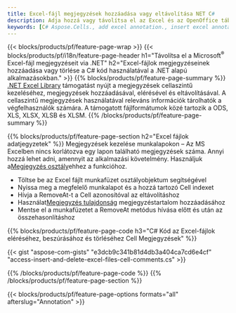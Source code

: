 ```yaml
---
title: Excel-fájl megjegyzések hozzáadása vagy eltávolítása NET C#
description: Adja hozzá vagy távolítsa el az Excel és az OpenOffice táblázatok adatannotációit néhány sornyi C# kóddal.
keywords: [C# Aspose.Cells., add excel annotation., insert excel annotation., access excel annotation., remove excel annotation., delete excel annotation., add annotation in excel., insert annotation in excel., access annotation in excel., remove annotation in excel., delete annotation in excel]
---
```

{{< blocks/products/pf/feature-page-wrap >}}
{{< blocks/products/pf/i18n/feature-page-header h1="Távolítsa el a Microsoft<sup>&reg;</sup> Excel-fájl megjegyzéseit via .NET" h2="Excel-fájlok megjegyzéseinek hozzáadása vagy törlése a C# kód használatával a .NET alapú alkalmazásokban." >}}
{{% blocks/products/pf/feature-page-summary %}}
[.NET Excel Library](/cells/hu/net/) támogatást nyújt a megjegyzések cellaszintű kezeléséhez, megjegyzések hozzáadásával, elérésével és eltávolításával. A cellaszintű megjegyzések használatával releváns információk tárolhatók a végfelhasználók számára. A támogatott fájlformátumok közé tartozik a ODS, XLS, XLSX, XLSB és XLSM.
{{% /blocks/products/pf/feature-page-summary %}}

{{% blocks/products/pf/feature-page-section h2="Excel fájlok adatjegyzetek" %}}
 Megjegyzések kezelése munkalapokon – Az MS Excelben nincs korlátozva egy lapon található megjegyzések száma. Annyi hozzá lehet adni, amennyit az alkalmazási követelmény. Használjuk a[Megjegyzés osztály](https://reference.aspose.com/cells/net/aspose.cells/comment)ehhez a funkcióhoz.

+ Töltse be az Excel fájlt munkafüzet osztályobjektum segítségével
+ Nyissa meg a megfelelő munkalapot és a hozzá tartozó Cell indexet
+ Hívja a RemoveAt-t a Cell azonosítóval az eltávolításhoz
 + Használat[Megjegyzés tulajdonság](https://reference.aspose.com/cells/net/aspose.cells/comment/properties/note) megjegyzéstartalom hozzáadásához
+ Mentse el a munkafüzetet a RemoveAt metódus hívása előtt és után az összehasonlításhoz

{{% blocks/products/pf/feature-page-code h3="C# Kód az Excel-fájlok eléréséhez, beszúrásához és törléséhez Cell Megjegyzések" %}}


{{< gist "aspose-com-gists" "e3dcb9c341b81d4db3a404ca7cd6e4cf" "access-insert-and-delete-excel-files-cell-comments.cs" >}}

{{% /blocks/products/pf/feature-page-code %}}
{{% /blocks/products/pf/feature-page-section %}}

{{< blocks/products/pf/feature-page-options formats="all" afterslug="Annotation" >}}
